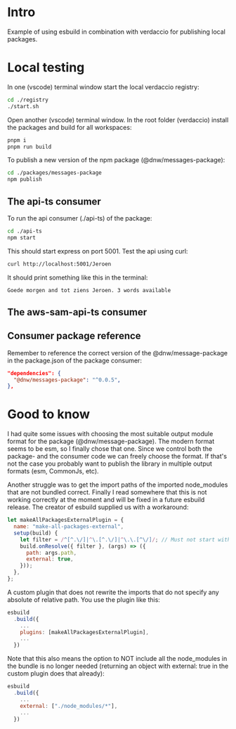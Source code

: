 # Intro

Example of using esbuild in combination with verdaccio for publishing local packages.

# Local testing

In one (vscode) terminal window start the local verdaccio registry:

```bash
cd ./registry
./start.sh
```

Open another (vscode) terminal window. In the root folder (verdaccio) install the packages and build for all workspaces:

```bash
pnpm i
pnpm run build
```

To publish a new version of the npm package (@dnw/messages-package):

```bash
cd ./packages/messages-package
npm publish
```

## The api-ts consumer

To run the api consumer (./api-ts) of the package:

```bash
cd ./api-ts
npm start
```

This should start express on port 5001. Test the api using curl:

```bash
curl http://localhost:5001/Jeroen
```

It should print something like this in the terminal:

```bash
Goede morgen and tot ziens Jeroen. 3 words available
```

## The aws-sam-api-ts consumer

## Consumer package reference

Remember to reference the correct version of the @dnw/message-package in the package.json of the package consumer:

```json
"dependencies": {
  "@dnw/messages-package": "^0.0.5",
},
```

# Good to know

I had quite some issues with choosing the most suitable output module format for the package (@dnw/message-package). The modern format seems to be esm, so I finally chose that one. Since we control both the package- and the consumer code we can freely choose the format. If that's not the case you probably want to publish the library in multiple output formats (esm, CommonJs, etc).

Another struggle was to get the import paths of the imported node_modules that are not bundled correct. Finally I read somewhere that this is not working correctly at the moment and will be fixed in a future esbuild release. The creator of esbuild supplied us with a workaround:

```js
let makeAllPackagesExternalPlugin = {
  name: "make-all-packages-external",
  setup(build) {
    let filter = /^[^.\/]|^\.[^.\/]|^\.\.[^\/]/; // Must not start with "/" or "./" or "../"
    build.onResolve({ filter }, (args) => ({
      path: args.path,
      external: true,
    }));
  },
};
```

A custom plugin that does not rewrite the imports that do not specify any absolute of relative path. You use the plugin like this:

```js
esbuild
  .build({
    ...
    plugins: [makeAllPackagesExternalPlugin],
    ...
  })
```

Note that this also means the option to NOT include all the node_modules in the bundle is no longer needed (returning an object with external: true in the custom plugin does that already):

```js
esbuild
  .build({
    ...
    external: ["./node_modules/*"],
    ...
  })
```
